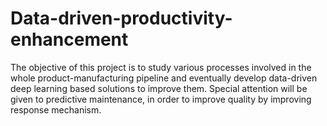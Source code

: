 # Data-driven-productivity-enhancement
The objective of this project is to study various processes involved in the whole product-manufacturing pipeline and eventually develop data-driven deep learning based solutions to improve them. Special attention will be given to predictive maintenance, in order to improve quality by improving response mechanism.
